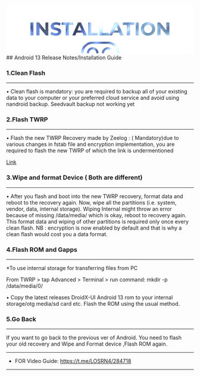 <img src="https://raw.githubusercontent.com/DroidX-UI-Devices/Official_Devices/13/banners/install.png" />
## Android 13 Release Notes/Installation Guide


### 1.Clean Flash
---------------
• Clean flash is mandatory: you are required to backup all of your existing data to your computer or your preferred cloud service and avoid using nandroid backup.
Seedvault backup not working yet

### 2.Flash TWRP
-------------
• Flash the new TWRP Recovery made by Zeelog : ( Mandatory)due to various changes in fstab file and encryption implementation, you are required to flash the new TWRP of which the link is undermentioned 

[Link](https://github.com/zeelog/device_mido_twrp/releases/download/2.0/twrp_3.7.0_12-0-mido.img)

### 3.Wipe and format Device ( Both are different)
-----------------------------------------------
• After you flash and boot into the new TWRP recovery, format data and reboot to the recovery again. 
Now, wipe all the partitions (i.e. system, vendor, data, internal storage). Wiping Internal might throw an error because of missing /data/media/ which is okay, reboot to recovery again.  
This format data and wiping of other partitions is required only once every clean flash.
NB : encryption is now enabled by default and that is why a clean flash would cost you a data format.

### 4.Flash ROM and Gapps
---------------------
*To use internal storage for transferring files from PC 

From TWRP > tap Advanced > Terminal > run command:
mkdir -p /data/media/0/

• Copy the latest releases DroidX-UI Android 13 rom to your internal storage/otg media/sd card etc. 
Flash the ROM using the usual method.

### 5.Go Back 
---------
If you want to go back to the previous ver of Android. 
You need to flash your old recovery and Wipe and Format device ,Flash ROM again.

---------------------------------------------

* FOR Video Guide: https://t.me/LOSRN4/284718

---------------------------------------------
